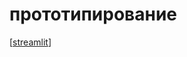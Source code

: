 # прототипирование

[[streamlit]]

[//begin]: # "Autogenerated link references for markdown compatibility"
[streamlit]: ../notes/streamlit "streamlit"
[//end]: # "Autogenerated link references"